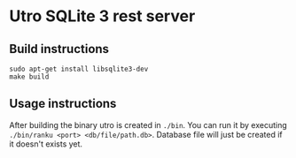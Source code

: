 # Utro SQLite 3 rest server

## Build instructions

```
sudo apt-get install libsqlite3-dev
make build
```

## Usage instructions
After building the binary utro is created in `./bin`. You can run it by executing `./bin/ranku <port> <db/file/path.db>`. Database file will just be created if it doesn't exists yet.
